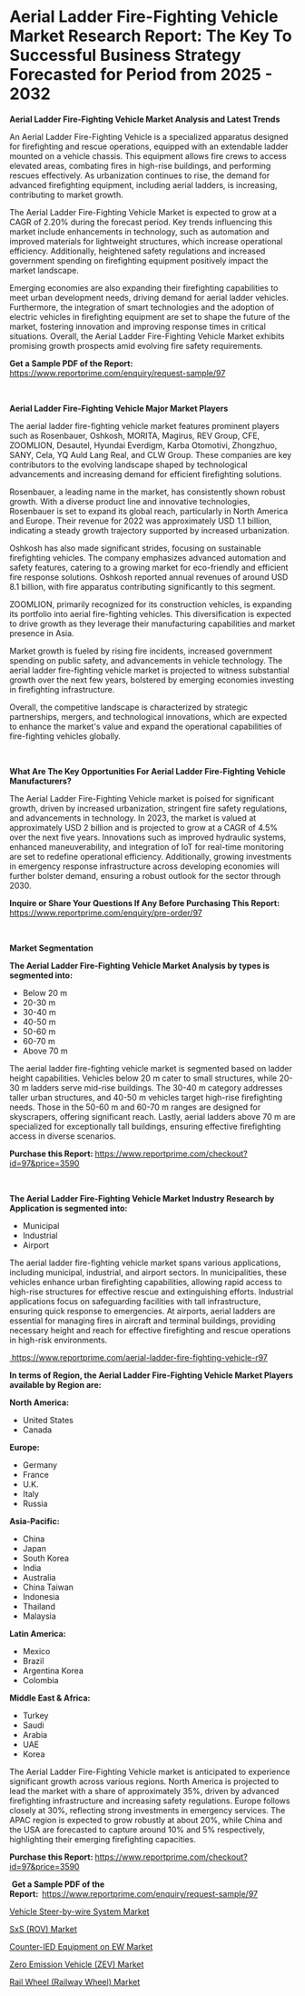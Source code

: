 <p><h1>Aerial Ladder Fire-Fighting Vehicle Market Research Report: The Key To Successful Business Strategy Forecasted for Period from 2025 - 2032</h1></p><p><strong>Aerial Ladder Fire-Fighting Vehicle Market Analysis and Latest Trends</strong></p>
<p><p>An Aerial Ladder Fire-Fighting Vehicle is a specialized apparatus designed for firefighting and rescue operations, equipped with an extendable ladder mounted on a vehicle chassis. This equipment allows fire crews to access elevated areas, combating fires in high-rise buildings, and performing rescues effectively. As urbanization continues to rise, the demand for advanced firefighting equipment, including aerial ladders, is increasing, contributing to market growth. </p><p>The Aerial Ladder Fire-Fighting Vehicle Market is expected to grow at a CAGR of 2.20% during the forecast period. Key trends influencing this market include enhancements in technology, such as automation and improved materials for lightweight structures, which increase operational efficiency. Additionally, heightened safety regulations and increased government spending on firefighting equipment positively impact the market landscape. </p><p>Emerging economies are also expanding their firefighting capabilities to meet urban development needs, driving demand for aerial ladder vehicles. Furthermore, the integration of smart technologies and the adoption of electric vehicles in firefighting equipment are set to shape the future of the market, fostering innovation and improving response times in critical situations. Overall, the Aerial Ladder Fire-Fighting Vehicle Market exhibits promising growth prospects amid evolving fire safety requirements.</p></p>
<p><strong>Get a Sample PDF of the Report:&nbsp;</strong> <a href="https://www.reportprime.com/enquiry/request-sample/97?utm_campaign=2012&utm_medium=2&utm_source=Github&utm_content=ia&utm_term=17032025&utm_id=aerial-ladder-fire-fighting-vehicle">https://www.reportprime.com/enquiry/request-sample/97</a></p>
<p>&nbsp;</p>
<p><strong>Aerial Ladder Fire-Fighting Vehicle Major Market Players</strong></p>
<p><p>The aerial ladder fire-fighting vehicle market features prominent players such as Rosenbauer, Oshkosh, MORITA, Magirus, REV Group, CFE, ZOOMLION, Desautel, Hyundai Everdigm, Karba Otomotivi, Zhongzhuo, SANY, Cela, YQ Auld Lang Real, and CLW Group. These companies are key contributors to the evolving landscape shaped by technological advancements and increasing demand for efficient firefighting solutions.</p><p>Rosenbauer, a leading name in the market, has consistently shown robust growth. With a diverse product line and innovative technologies, Rosenbauer is set to expand its global reach, particularly in North America and Europe. Their revenue for 2022 was approximately USD 1.1 billion, indicating a steady growth trajectory supported by increased urbanization.</p><p>Oshkosh has also made significant strides, focusing on sustainable firefighting vehicles. The company emphasizes advanced automation and safety features, catering to a growing market for eco-friendly and efficient fire response solutions. Oshkosh reported annual revenues of around USD 8.1 billion, with fire apparatus contributing significantly to this segment.</p><p>ZOOMLION, primarily recognized for its construction vehicles, is expanding its portfolio into aerial fire-fighting vehicles. This diversification is expected to drive growth as they leverage their manufacturing capabilities and market presence in Asia.</p><p>Market growth is fueled by rising fire incidents, increased government spending on public safety, and advancements in vehicle technology. The aerial ladder fire-fighting vehicle market is projected to witness substantial growth over the next few years, bolstered by emerging economies investing in firefighting infrastructure.</p><p>Overall, the competitive landscape is characterized by strategic partnerships, mergers, and technological innovations, which are expected to enhance the market's value and expand the operational capabilities of fire-fighting vehicles globally.</p></p>
<p>&nbsp;</p>
<p><strong>What Are The Key Opportunities For Aerial Ladder Fire-Fighting Vehicle Manufacturers?</strong></p>
<p><p>The Aerial Ladder Fire-Fighting Vehicle market is poised for significant growth, driven by increased urbanization, stringent fire safety regulations, and advancements in technology. In 2023, the market is valued at approximately USD 2 billion and is projected to grow at a CAGR of 4.5% over the next five years. Innovations such as improved hydraulic systems, enhanced maneuverability, and integration of IoT for real-time monitoring are set to redefine operational efficiency. Additionally, growing investments in emergency response infrastructure across developing economies will further bolster demand, ensuring a robust outlook for the sector through 2030.</p></p>
<p><strong>Inquire or Share Your Questions If Any Before Purchasing This Report:</strong> <a href="https://www.reportprime.com/enquiry/pre-order/97?utm_campaign=2012&utm_medium=2&utm_source=Github&utm_content=ia&utm_term=17032025&utm_id=aerial-ladder-fire-fighting-vehicle">https://www.reportprime.com/enquiry/pre-order/97</a></p>
<p>&nbsp;</p>
<p><strong>Market Segmentation</strong></p>
<p><strong>The Aerial Ladder Fire-Fighting Vehicle Market Analysis by types is segmented into:</strong></p>
<p><ul><li>Below 20 m</li><li>20-30 m</li><li>30-40 m</li><li>40-50 m</li><li>50-60 m</li><li>60-70 m</li><li>Above 70 m</li></ul></p>
<p><p>The aerial ladder fire-fighting vehicle market is segmented based on ladder height capabilities. Vehicles below 20 m cater to small structures, while 20-30 m ladders serve mid-rise buildings. The 30-40 m category addresses taller urban structures, and 40-50 m vehicles target high-rise firefighting needs. Those in the 50-60 m and 60-70 m ranges are designed for skyscrapers, offering significant reach. Lastly, aerial ladders above 70 m are specialized for exceptionally tall buildings, ensuring effective firefighting access in diverse scenarios.</p></p>
<p><strong>Purchase this Report:&nbsp;</strong><a href="https://www.reportprime.com/checkout?id=97&price=3590&utm_campaign=2012&utm_medium=2&utm_source=Github&utm_content=ia&utm_term=17032025&utm_id=aerial-ladder-fire-fighting-vehicle">https://www.reportprime.com/checkout?id=97&price=3590</a></p>
<p>&nbsp;</p>
<p><strong>The Aerial Ladder Fire-Fighting Vehicle Market Industry Research by Application is segmented into:</strong></p>
<p><ul><li>Municipal</li><li>Industrial</li><li>Airport</li></ul></p>
<p><p>The aerial ladder fire-fighting vehicle market spans various applications, including municipal, industrial, and airport sectors. In municipalities, these vehicles enhance urban firefighting capabilities, allowing rapid access to high-rise structures for effective rescue and extinguishing efforts. Industrial applications focus on safeguarding facilities with tall infrastructure, ensuring quick response to emergencies. At airports, aerial ladders are essential for managing fires in aircraft and terminal buildings, providing necessary height and reach for effective firefighting and rescue operations in high-risk environments.</p></p>
<p><a href="https://www.reportprime.com/aerial-ladder-fire-fighting-vehicle-r97?utm_campaign=2012&utm_medium=2&utm_source=Github&utm_content=ia&utm_term=17032025&utm_id=aerial-ladder-fire-fighting-vehicle">&nbsp;https://www.reportprime.com/aerial-ladder-fire-fighting-vehicle-r97</a></p>
<p><strong>In terms of Region, the Aerial Ladder Fire-Fighting Vehicle Market Players available by Region are:</strong></p>
<p>
    <p> <strong> North America: </strong>
        <ul>
            <li>United States</li>
            <li>Canada</li>
        </ul>
        </p> 
    <p> <strong> Europe: </strong>
        <ul>
            <li>Germany</li>
            <li>France</li>
            <li>U.K.</li>
            <li>Italy</li>
            <li>Russia</li>
        </ul>
        </p> 
    <p> <strong> Asia-Pacific: </strong>
        <ul>
            <li>China</li>
            <li>Japan</li>
            <li>South Korea</li>
            <li>India</li>
            <li>Australia</li>
            <li>China Taiwan</li>
            <li>Indonesia</li>
            <li>Thailand</li>
            <li>Malaysia</li>
        </ul>
        </p> 
    <p> <strong> Latin America: </strong>
        <ul>
            <li>Mexico</li>
            <li>Brazil</li>
            <li>Argentina Korea</li>
            <li>Colombia</li>
        </ul>
        </p> 
    <p> <strong> Middle East & Africa: </strong>
        <ul>
            <li>Turkey</li>
            <li>Saudi</li>
            <li>Arabia</li>
            <li>UAE</li>
            <li>Korea</li>
        </ul>
    </p>
    </p>
<p><p>The Aerial Ladder Fire-Fighting Vehicle market is anticipated to experience significant growth across various regions. North America is projected to lead the market with a share of approximately 35%, driven by advanced firefighting infrastructure and increasing safety regulations. Europe follows closely at 30%, reflecting strong investments in emergency services. The APAC region is expected to grow robustly at about 20%, while China and the USA are forecasted to capture around 10% and 5% respectively, highlighting their emerging firefighting capacities.</p></p>
<p><strong>Purchase this Report: </strong><a href="https://www.reportprime.com/checkout?id=97&price=3590&utm_campaign=2012&utm_medium=2&utm_source=Github&utm_content=ia&utm_term=17032025&utm_id=aerial-ladder-fire-fighting-vehicle">https://www.reportprime.com/checkout?id=97&price=3590</a></p>
<p>&nbsp;<strong>Get a Sample PDF of the Report:&nbsp;&nbsp;</strong><a href="https://www.reportprime.com/enquiry/request-sample/97?utm_campaign=2012&utm_medium=2&utm_source=Github&utm_content=ia&utm_term=17032025&utm_id=aerial-ladder-fire-fighting-vehicle">https://www.reportprime.com/enquiry/request-sample/97</a></p>
<p><strong></strong></p>
<p><p><a href="https://github.com/fettycahow90/Market-Research-Report-List-1/blob/main/vehicle-steer-by-wire-system-market.md?utm_campaign=2012&utm_medium=2&utm_source=Github&utm_content=ia&utm_term=17032025&utm_id=aerial-ladder-fire-fighting-vehicle">Vehicle Steer-by-wire System Market</a></p><p><a href="https://github.com/agemakisel4b/Market-Research-Report-List-1/blob/main/sxs-rov-market.md?utm_campaign=2012&utm_medium=2&utm_source=Github&utm_content=ia&utm_term=17032025&utm_id=aerial-ladder-fire-fighting-vehicle">SxS (ROV) Market</a></p><p><a href="https://github.com/bawksmaedamu/Market-Research-Report-List-1/blob/main/counter-ied-equipment-on-ew-market.md?utm_campaign=2012&utm_medium=2&utm_source=Github&utm_content=ia&utm_term=17032025&utm_id=aerial-ladder-fire-fighting-vehicle">Counter-IED Equipment on EW Market</a></p><p><a href="https://github.com/grimssummouc/Market-Research-Report-List-1/blob/main/zero-emission-vehicle-zev-market.md?utm_campaign=2012&utm_medium=2&utm_source=Github&utm_content=ia&utm_term=17032025&utm_id=aerial-ladder-fire-fighting-vehicle">Zero Emission Vehicle (ZEV) Market</a></p><p><a href="https://github.com/piskofraisel/Market-Research-Report-List-1/blob/main/rail-wheel-railway-wheel-market.md?utm_campaign=2012&utm_medium=2&utm_source=Github&utm_content=ia&utm_term=17032025&utm_id=aerial-ladder-fire-fighting-vehicle">Rail Wheel (Railway Wheel) Market</a></p></p>